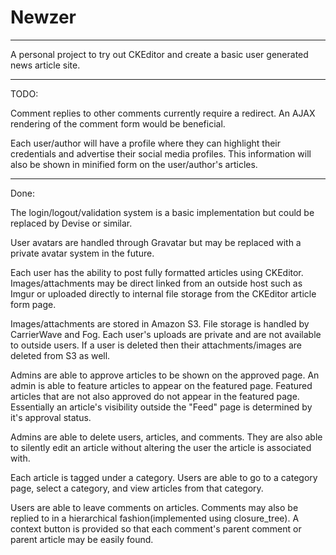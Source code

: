 # Newzer
-----

A personal project to try out CKEditor and create a basic user generated news article site.

-----

TODO:

Comment replies to other comments currently require a redirect. An AJAX rendering of the comment form would be beneficial.

Each user/author will have a profile where they can highlight their credentials and advertise their social media profiles. This information will also be shown in minified form on the user/author's articles.

-----

Done:

The login/logout/validation system is a basic implementation but could be replaced by Devise or similar.

User avatars are handled through Gravatar but may be replaced with a private avatar system in the future.

Each user has the ability to post fully formatted articles using CKEditor. Images/attachments may be direct linked from an outside host such as Imgur or uploaded directly to internal file storage from the CKEditor article form page.

Images/attachments are stored in Amazon S3. File storage is handled by CarrierWave and Fog. Each user's uploads are private and are not available to outside users. If a user is deleted then their attachments/images are deleted from S3 as well.

Admins are able to approve articles to be shown on the approved page. An admin is able to feature articles to appear on the featured page. Featured articles that are not also approved do not appear in the featured page. Essentially an article's visibility outside the "Feed" page is determined by it's approval status.

Admins are able to delete users, articles, and comments. They are also able to silently edit an article without altering the user the article is associated with.

Each article is tagged under a category. Users are able to go to a category page, select a category, and view articles from that category.

Users are able to leave comments on articles. Comments may also be replied to in a hierarchical fashion(implemented using closure_tree). A context button is provided so that each comment's parent comment or parent article may be easily found.

